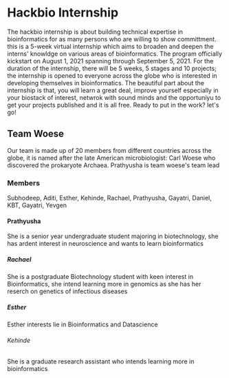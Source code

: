 # Hackbio Internship

The hackbio internship is about building technical expertise in bioinformatics for as many persons who are willing to show committment. this is a 5-week virtual internship which aims to broaden and deepen the interns' knowldge on various areas of bioinformatics. The program officially kickstart on August 1, 2021 spanning through September 5, 2021. For the duration of the internship, there will be 5 weeks, 5 stages and 10 projects; the internship is opened to everyone across the globe who is interested in developing themselves in bioinformatics. The beautiful part about the internship is that, you will learn a great deal, improve yourself especially in your biostack of interest, netwrok with sound minds and the opportuniyu to get your projects published and it is all free. Ready to put in the work? let's go!

## Team Woese
Our team is made up of 20 members from different countries across the globe, it is named after the late American microbiologist: Carl Woese who discovered the prokaryote Archaea. Prathyusha is team woese's team lead

### Members
Subhodeep, Aditi, Esther, Kehinde, Rachael, Prathyusha, Gayatri, Daniel, KBT, Gayatri, Yevgen

#### Prathyusha
She is a senior year undergraduate student majoring in biotechnology, she has ardent interest in neuroscience and wants to learn bioinformatics

##### Rachael
She is a postgraduate Biotechnology student with keen interest in Bioinformatics, she intend learning more in genomics as she has her reserch on genetics of infectious diseases

##### Esther
Esther interests lie in Bioinformatics and Datascience

###### Kehinde
She is a graduate research assistant who intends learning more in bioinformatics

